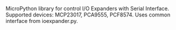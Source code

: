 MicroPython library for control I/O Expanders with Serial Interface.
Supported devices: MCP23017, PCA9555, PCF8574.
Uses common interface from ioexpander.py.
